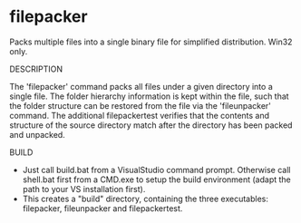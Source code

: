 # filepacker
Packs multiple files into a single binary file for simplified distribution. Win32 only.

DESCRIPTION

The 'filepacker' command packs all files under a given directory into a single file. 
The folder hierarchy information is kept within the file, such that the folder structure can be restored from the file via the 'fileunpacker' command.
The additional filepackertest verifies that the contents and structure of the source directory match after the directory has been packed and unpacked.

BUILD

* Just call build.bat from a VisualStudio command prompt. Otherwise call shell.bat first from a CMD.exe to setup the build environment (adapt the path to your VS installation first).
* This creates a "build" directory, containing the three executables: filepacker, fileunpacker and filepackertest.

